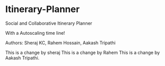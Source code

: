 # Itinerary-Planner

Social and Collaborative Itinerary Planner

With a Autoscaling time line!

Authors: Sheraj KC, Rahem Hossain, Aakash Tripathi

This is a change by sheraj
This is a change by Rahem
This is a change by Aakash Tripathi.